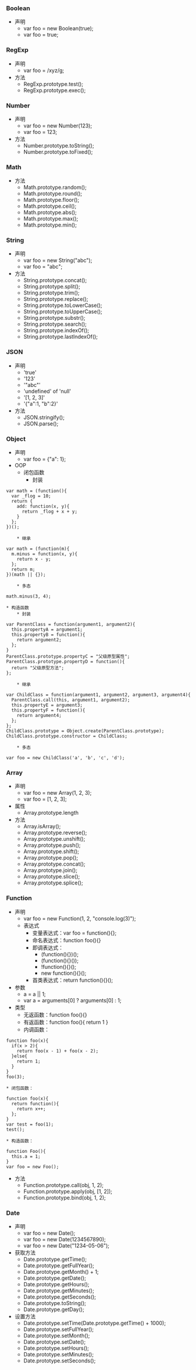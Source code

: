 ### Boolean
* 声明
    * var foo = new Boolean(true);
    * var foo = true;

### RegExp
* 声明
    * var foo = /xyz/g;
* 方法
    * RegExp.prototype.test();
    * RegExp.prototype.exec();

### Number
* 声明
    * var foo = new Number(123);
    * var foo = 123;
* 方法
    * Number.prototype.toString();
    * Number.prototype.toFixed();

### Math
* 方法
    * Math.prototype.random();
    * Math.prototype.round();
    * Math.prototype.floor();
    * Math.prototype.ceil();
    * Math.prototype.abs();
    * Math.prototype.max();
    * Math.prototype.min();

### String
* 声明
    * var foo = new String("abc");
    * var foo = "abc";
* 方法
    * String.prototype.concat();
    * String.prototype.split();
    * String.prototype.trim();
    * String.prototype.replace();
    * String.prototype.toLowerCase();
    * String.prototype.toUpperCase();
    * String.prototype.substr();
    * String.prototype.search();
    * String.prototype.indexOf();
    * String.prototype.lastIndexOf();

### JSON
* 声明
    * 'true'
    * '123'
    * '"abc"'
    * 'undefined' of 'null'
    * '[1, 2, 3]'
    * '{"a":1, "b":2}'
* 方法
    * JSON.stringify();
    * JSON.parse();

### Object
* 声明
    * var foo = {"a": 1};
* OOP
    * 闭包函数
        * 封装
```
var math = (function(){
  var _flog = 10;
  return {
    add: function(x, y){
      return _flog + x + y;
    }
  };
})();
```
        * 继承
```
var math = (function(m){
  m.minus = function(x, y){
    return x - y;
  };
  return m;
})(math || {});
```
        * 多态
```
math.minus(3, 4);
```
    * 构造函数
        * 封装
```
var ParentClass = function(argument1, argument2){
  this.propertyA = argument1;
  this.propertyB = function(){
    return argument2;
  };
}
ParentClass.prototype.propertyC = "父级原型属性";
ParentClass.prototype.propertyD = function(){
  return "父级原型方法";
};
```
        * 继承
```
var ChildClass = function(argument1, argument2, argument3, argument4){
  ParentClass.call(this, argument1, argument2);
  this.propertyE = argument3;
  this.propertyF = function(){
    return argument4;
  };
};
ChildClass.prototype = Object.create(ParentClass.prototype);
ChildClass.prototype.constructor = ChildClass;
```
        * 多态
```
var foo = new ChildClass('a', 'b', 'c', 'd');
```

### Array
* 声明
    * var foo = new Array(1, 2, 3);
    * var foo = [1, 2, 3];
* 属性
    * Array.prototype.length
* 方法
    * Array.isArray();
    * Array.prototype.reverse();
    * Array.prototype.unshift();
    * Array.prototype.push();
    * Array.prototype.shift();
    * Array.prototype.pop();
    * Array.prototype.concat();
    * Array.prototype.join();
    * Array.prototype.slice();
    * Array.prototype.splice();

### Function
* 声明
    * var foo = new Function(1, 2, "console.log(3)");
    * 表达式
        * 变量表达式：var foo = function(){};
        * 命名表达式：function foo(){}
        * 即调表达式：
            * (function(){})();
            * (function(){}());
            * !function(){}();
            * new function(){}();
        * 首类表达式：return function(){}();
* 参数
    * a = a || 1;
    * var a = arguments[0] ? arguments[0] : 1;
* 类型
    * 无返函数：function foo(){}
    * 有返函数：function foo(){ return 1 }
    * 内调函数：
```
function foo(x){
  if(x > 2){
    return foo(x - 1) + foo(x - 2);
  }else{
    return 1;
  }
}
foo(3);
```
    * 闭包函数：
```
function foo(x){
  return function(){
    return x++;
  };
}
var test = foo(1);
test();
```
    * 构造函数：
```
function Foo(){
  this.a = 1;
}
var foo = new Foo();
```
* 方法
    * Function.prototype.call(obj, 1, 2);
    * Function.prototype.apply(obj, [1, 2]);
    * Function.prototype.bind(obj, 1, 2);

### Date
* 声明
    * var foo = new Date();
    * var foo = new Date(1234567890);
    * var foo = new Date("1234-05-06");
* 获取方法
    * Date.prototype.getTime();
    * Date.prototype.getFullYear();
    * Date.prototype.getMonth() + 1;
    * Date.prototype.getDate();
    * Date.prototype.getHours();
    * Date.prototype.getMinutes();
    * Date.prototype.getSeconds();
    * Date.prototype.toString();
    * Date.prototype.getDay();
* 设置方法
    * Date.prototype.setTime(Date.prototype.getTime() + 1000);
    * Date.prototype.setFullYear();
    * Date.prototype.setMonth();
    * Date.prototype.setDate();
    * Date.prototype.setHours();
    * Date.prototype.setMinutes();
    * Date.prototype.setSeconds();
